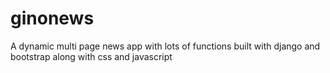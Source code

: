 # ginonews
A dynamic multi page news app with lots of functions built with django and bootstrap along with css and javascript

